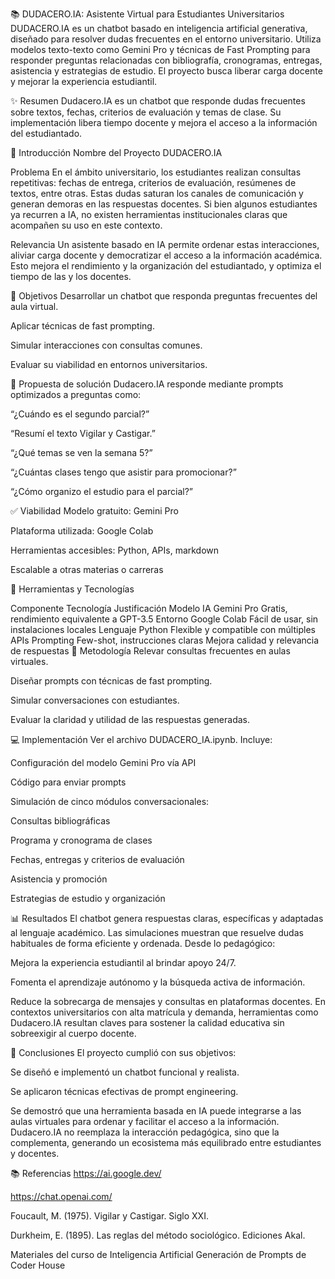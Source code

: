 📚 DUDACERO.IA: Asistente Virtual para Estudiantes Universitarios
DUDACERO.IA es un chatbot basado en inteligencia artificial generativa, diseñado para resolver dudas frecuentes en el entorno universitario. Utiliza modelos texto-texto como Gemini Pro y técnicas de Fast Prompting para responder preguntas relacionadas con bibliografía, cronogramas, entregas, asistencia y estrategias de estudio. El proyecto busca liberar carga docente y mejorar la experiencia estudiantil.

✨ Resumen
Dudacero.IA es un chatbot que responde dudas frecuentes sobre textos, fechas, criterios de evaluación y temas de clase. Su implementación libera tiempo docente y mejora el acceso a la información del estudiantado.

📅 Introducción
Nombre del Proyecto
DUDACERO.IA

Problema
En el ámbito universitario, los estudiantes realizan consultas repetitivas: fechas de entrega, criterios de evaluación, resúmenes de textos, entre otras. Estas dudas saturan los canales de comunicación y generan demoras en las respuestas docentes. Si bien algunos estudiantes ya recurren a IA, no existen herramientas institucionales claras que acompañen su uso en este contexto.

Relevancia
Un asistente basado en IA permite ordenar estas interacciones, aliviar carga docente y democratizar el acceso a la información académica. Esto mejora el rendimiento y la organización del estudiantado, y optimiza el tiempo de las y los docentes.

🎯 Objetivos
Desarrollar un chatbot que responda preguntas frecuentes del aula virtual.

Aplicar técnicas de fast prompting.

Simular interacciones con consultas comunes.

Evaluar su viabilidad en entornos universitarios.

🚀 Propuesta de solución
Dudacero.IA responde mediante prompts optimizados a preguntas como:

“¿Cuándo es el segundo parcial?”

“Resumí el texto Vigilar y Castigar.”

“¿Qué temas se ven la semana 5?”

“¿Cuántas clases tengo que asistir para promocionar?”

“¿Cómo organizo el estudio para el parcial?”

✅ Viabilidad
Modelo gratuito: Gemini Pro

Plataforma utilizada: Google Colab

Herramientas accesibles: Python, APIs, markdown

Escalable a otras materias o carreras

🧰 Herramientas y Tecnologías

Componente	Tecnología	Justificación
Modelo IA	Gemini Pro	Gratis, rendimiento equivalente a GPT-3.5
Entorno	Google Colab	Fácil de usar, sin instalaciones locales
Lenguaje	Python	Flexible y compatible con múltiples APIs
Prompting	Few-shot, instrucciones claras	Mejora calidad y relevancia de respuestas
🧪 Metodología
Relevar consultas frecuentes en aulas virtuales.

Diseñar prompts con técnicas de fast prompting.

Simular conversaciones con estudiantes.

Evaluar la claridad y utilidad de las respuestas generadas.

💻 Implementación
Ver el archivo DUDACERO_IA.ipynb. Incluye:

Configuración del modelo Gemini Pro vía API

Código para enviar prompts

Simulación de cinco módulos conversacionales:

Consultas bibliográficas

Programa y cronograma de clases

Fechas, entregas y criterios de evaluación

Asistencia y promoción

Estrategias de estudio y organización

📊 Resultados
El chatbot genera respuestas claras, específicas y adaptadas al lenguaje académico. Las simulaciones muestran que resuelve dudas habituales de forma eficiente y ordenada.
Desde lo pedagógico:

Mejora la experiencia estudiantil al brindar apoyo 24/7.

Fomenta el aprendizaje autónomo y la búsqueda activa de información.

Reduce la sobrecarga de mensajes y consultas en plataformas docentes.
En contextos universitarios con alta matrícula y demanda, herramientas como Dudacero.IA resultan claves para sostener la calidad educativa sin sobreexigir al cuerpo docente.

📄 Conclusiones
El proyecto cumplió con sus objetivos:

Se diseñó e implementó un chatbot funcional y realista.

Se aplicaron técnicas efectivas de prompt engineering.

Se demostró que una herramienta basada en IA puede integrarse a las aulas virtuales para ordenar y facilitar el acceso a la información.
Dudacero.IA no reemplaza la interacción pedagógica, sino que la complementa, generando un ecosistema más equilibrado entre estudiantes y docentes.

📚 Referencias
https://ai.google.dev/

https://chat.openai.com/

Foucault, M. (1975). Vigilar y Castigar. Siglo XXI.

Durkheim, E. (1895). Las reglas del método sociológico. Ediciones Akal.

Materiales del curso de Inteligencia Artificial Generación de Prompts de Coder House

